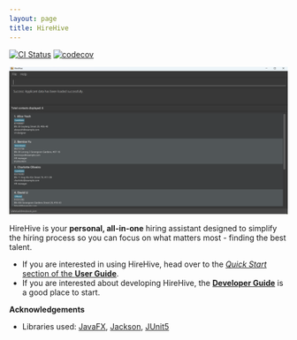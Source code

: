 ```yaml
---
layout: page
title: HireHive
---
```


[![CI Status](https://github.com/se-edu/addressbook-level3/workflows/Java%20CI/badge.svg)](https://github.com/se-edu/addressbook-level3/actions)
[![codecov](https://codecov.io/gh/se-edu/addressbook-level3/branch/master/graph/badge.svg)](https://codecov.io/gh/se-edu/addressbook-level3)

![Ui](images/Ui.png)

HireHive is your **personal, all-in-one** hiring assistant designed to simplify the hiring process so you can focus on what matters most - finding the best talent.

* If you are interested in using HireHive, head over to the [_Quick Start_ section of the **User Guide**](UserGuide.html#quick-start).
* If you are interested about developing HireHive, the [**Developer Guide**](DeveloperGuide.html) is a good place to 
  start.


**Acknowledgements**

* Libraries used: [JavaFX](https://openjfx.io/), [Jackson](https://github.com/FasterXML/jackson), [JUnit5](https://github.com/junit-team/junit5)
